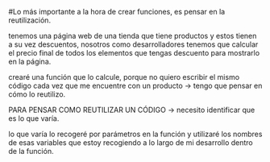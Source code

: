 #Lo más importante a la hora de crear funciones, es pensar en la reutilización.

tenemos una página web de una tienda que tiene productos y estos tienen a su vez descuentos, nosotros como desarrolladores tenemos que calcular el precio final de todos los elementos que tengas descuento para mostrarlo en la página.

crearé una función que lo calcule, porque no quiero escribir el mismo código cada vez que me encuentre con un producto -> tengo que pensar en cómo lo reutilizo.

PARA PENSAR COMO REUTILIZAR UN CÓDIGO -> necesito identificar que es lo que varía.

lo que varía lo recogeré por parámetros en la función y utilizaré los nombres de esas variables que estoy recogiendo a lo largo de mi desarrollo dentro de la función.